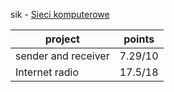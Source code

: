 sik - [Sieci komputerowe](https://usosweb.mimuw.edu.pl/kontroler.php?_action=katalog2/przedmioty/pokazPrzedmiot&kod=1000-214bSIK)

|project|points|
|---|---|
|sender and receiver|7.29/10|
|Internet radio|17.5/18|